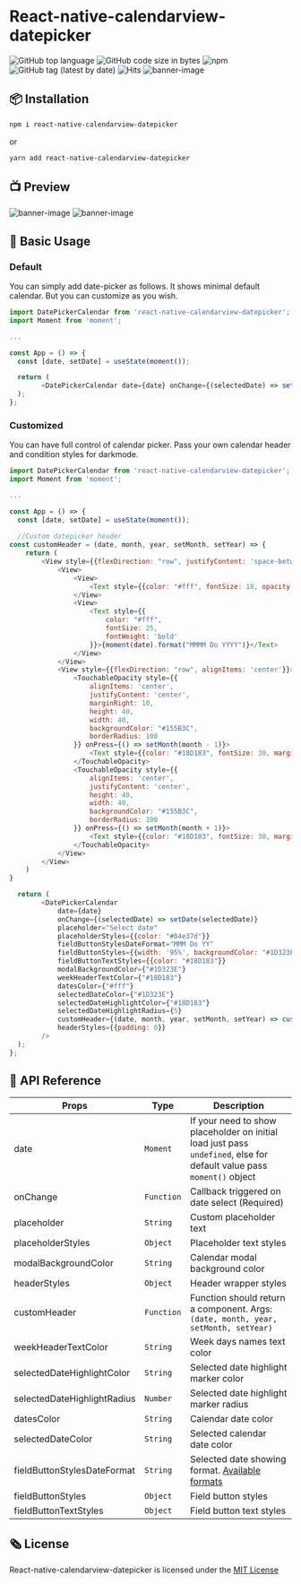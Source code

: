 # React-native-calendarview-datepicker
![GitHub top language](https://img.shields.io/github/languages/top/RavisaraDev/react-native-calendarview-datepicker?color=yellow&style=flat-square) ![GitHub code size in bytes](https://img.shields.io/github/languages/code-size/RavisaraDev/react-native-calendarview-datepicker?color=greenlabel=size&style=flat-square)  ![npm](https://img.shields.io/npm/dw/react-native-calendarview-datepicker?label=npm%20downloads&logo=npm&style=flat-square) ![GitHub tag (latest by date)](https://img.shields.io/github/v/tag/RavisaraDev/react-native-calendarview-datepicker?color=%23C678DD&label=version&style=flat-square&logo=npm&) ![Hits](https://hitcounter.pythonanywhere.com/count/tag.svg?url=https%3A%2F%2Fgithub.com%2FRavisaraDev%2Freact-native-calendarview-datepicker)
![banner-image](./assets/banner.png?raw=true "Optional Title")

📦 Installation
----


```sh
npm i react-native-calendarview-datepicker
``` 
or

```sh
yarn add react-native-calendarview-datepicker
``` 

📺 Preview
----

![banner-image](./assets/preview-default.gif?raw=true "Optional Title") ![banner-image](./assets/preview-customized.gif?raw=true "Optional Title")


🚀 Basic Usage
----

### Default

You can simply add date-picker as follows. It shows minimal default calendar. But you can customize as you wish.
```javascript
import DatePickerCalendar from 'react-native-calendarview-datepicker';
import Moment from 'moment';

...

const App = () => {
  const [date, setDate] = useState(moment());

  return (
        <DatePickerCalendar date={date} onChange={(selectedDate) => setDate(selectedDate)}/>
  );
};
```

### Customized

You can have full control of calendar picker. Pass your own calendar header and condition styles for darkmode.
```javascript
import DatePickerCalendar from 'react-native-calendarview-datepicker';
import Moment from 'moment';

...

const App = () => {
  const [date, setDate] = useState(moment());
  
  //Custom datepicker header
const customHeader = (date, month, year, setMonth, setYear) => {
    return (
        <View style={{flexDirection: "row", justifyContent: 'space-between'}}>
            <View>
                <View>
                    <Text style={{color: "#fff", fontSize: 18, opacity: 0.5, marginBottom: 4}}>{year}</Text>
                </View>
                <View>
                    <Text style={{
                        color: "#fff",
                        fontSize: 25,
                        fontWeight: 'bold'
                    }}>{moment(date).format("MMMM Do YYYY")}</Text>
                </View>
            </View>
            <View style={{flexDirection: "row", alignItems: 'center'}}>
                <TouchableOpacity style={{
                    alignItems: 'center',
                    justifyContent: 'center',
                    marginRight: 10,
                    height: 40,
                    width: 40,
                    backgroundColor: "#155B3C",
                    borderRadius: 100
                }} onPress={() => setMonth(month - 1)}>
                    <Text style={{color: "#18D183", fontSize: 30, marginBottom: 5}}>{'‹'}</Text>
                </TouchableOpacity>
                <TouchableOpacity style={{
                    alignItems: 'center',
                    justifyContent: 'center',
                    height: 40,
                    width: 40,
                    backgroundColor: "#155B3C",
                    borderRadius: 100
                }} onPress={() => setMonth(month + 1)}>
                    <Text style={{color: "#18D183", fontSize: 30, marginBottom: 5}}>{'›'}</Text>
                </TouchableOpacity>
            </View>
        </View>
    )
}

  return (
        <DatePickerCalendar
            date={date}
            onChange={(selectedDate) => setDate(selectedDate)}
            placeholder="Select date"
            placeholderStyles={{color: "#04e37d"}}
            fieldButtonStylesDateFormat="MMM Do YY"
            fieldButtonStyles={{width: '95%', backgroundColor: "#1D323E", borderRadius: 12, borderWidth: 2, borderColor: "#18D183", paddingLeft: 20}}
            fieldButtonTextStyles={{color: "#18D183"}}
            modalBackgroundColor={"#1D323E"}
            weekHeaderTextColor={"#18D183"}
            datesColor={"#fff"}
            selectedDateColor={"#1D323E"}
            selectedDateHighlightColor={"#18D183"}
            selectedDateHighlightRadius={5}
            customHeader={(date, month, year, setMonth, setYear) => customHeader(date, month, year, setMonth, setYear)}
            headerStyles={{padding: 0}}
        />
  );
};
```


📑 API Reference
----

| Props| Type | Description 
| -------- | ------- | -------- |
| date | ```Moment``` | If your need to show placeholder on initial load just pass ```undefined```, else for default value pass ```moment()``` object
| onChange |```Function```| Callback triggered on date select (Required)
| placeholder | ```String``` | Custom placeholder text
| placeholderStyles | ```Object``` | Placeholder text styles 
| modalBackgroundColor | ```String``` | Calendar modal background color
| headerStyles | ```Object``` | Header wrapper styles
| customHeader | ```Function``` | Function should return a component. Args: ```(date, month, year, setMonth, setYear)```
| weekHeaderTextColor | ```String``` | Week days names text color
| selectedDateHighlightColor | ```String``` | Selected date highlight marker color
| selectedDateHighlightRadius | ```Number``` | Selected date highlight marker radius
| datesColor | ```String``` | Calendar date color
| selectedDateColor|  ```String``` | Selected calendar date color
| fieldButtonStylesDateFormat | ```String``` | Selected date showing format. [Available formats](https://momentjs.com/docs/#/displaying/format/)
| fieldButtonStyles | ```Object``` | Field button styles
| fieldButtonTextStyles | ```Object``` | Field button text styles


🗞 License
----

React-native-calendarview-datepicker is licensed under the [MIT License](/LICENSE)
